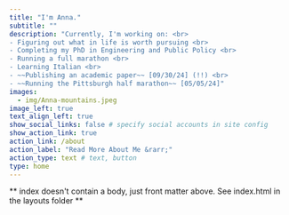```yaml
---
title: "I'm Anna."
subtitle: ""
description: "Currently, I'm working on: <br>
- Figuring out what in life is worth pursuing <br>
- Completing my PhD in Engineering and Public Policy <br>
- Running a full marathon <br>
- Learning Italian <br>
- ~~Publishing an academic paper~~ [09/30/24] (!!) <br>
- ~~Running the Pittsburgh half marathon~~ [05/05/24]"
images:
  - img/Anna-mountains.jpeg
image_left: true
text_align_left: true
show_social_links: false # specify social accounts in site config
show_action_link: true
action_link: /about
action_label: "Read More About Me &rarr;"
action_type: text # text, button
type: home
---
```


** index doesn't contain a body, just front matter above.
See index.html in the layouts folder **
